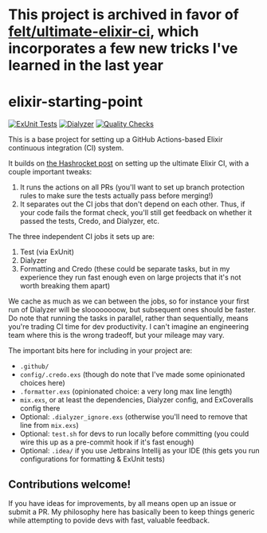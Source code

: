 # This project is archived in favor of [felt/ultimate-elixir-ci](https://github.com/felt/ultimate-elixir-ci/), which incorporates a few new tricks I've learned in the last year

# elixir-starting-point

[![ExUnit Tests](https://github.com/s3cur3/elixir-starting-point/actions/workflows/elixir-build-and-test.yml/badge.svg)](https://github.com/s3cur3/elixir-starting-point/actions/workflows/elixir-build-and-test.yml) [![Dialyzer](https://github.com/s3cur3/elixir-starting-point/actions/workflows/elixir-dialyzer.yml/badge.svg)](https://github.com/s3cur3/elixir-starting-point/actions/workflows/elixir-dialyzer.yml) [![Quality Checks](https://github.com/s3cur3/elixir-starting-point/actions/workflows/elixir-quality-checks.yml/badge.svg)](https://github.com/s3cur3/elixir-starting-point/actions/workflows/elixir-quality-checks.yml)

This is a base project for setting up a GitHub Actions-based Elixir
continuous integration (CI) system.

It builds on [the Hashrocket post](https://hashrocket.com/blog/posts/build-the-ultimate-elixir-ci-with-github-actions)
on setting up the ultimate Elixir CI, with a couple important tweaks:

1. It runs the actions on all PRs (you'll want to set up branch protection rules to
   make sure the tests actually pass before merging!)
2. It separates out the CI jobs that don't depend on each other. Thus, if your code
   fails the format check, you'll still get feedback on whether it passed the tests,
   Credo, and Dialyzer, etc. 

The three independent CI jobs it sets up are:

1. Test (via ExUnit)
2. Dialyzer
3. Formatting and Credo (these could be separate tasks, but in my experience they run
   fast enough even on large projects that it's not worth breaking them apart)

We cache as much as we can between the jobs, so for instance your first run of Dialyzer
will be sloooooooow, but subsequent ones should be faster. Do note that running the tasks
in parallel, rather than sequentially, means you're trading CI time for dev productivity.
I can't imagine an engineering team where this is the wrong tradeoff, but your mileage
may vary.

The important bits here for including in your project are:

- `.github/`
- `config/.credo.exs` (though do note that I've made some opinionated choices here)
- `.formatter.exs` (opinionated choice: a very long max line length)
- `mix.exs`, or at least the dependencies, Dialyzer config, and ExCoveralls config there
- Optional: `.dialyzer_ignore.exs` (otherwise you'll need to remove that line from `mix.exs`)
- Optional: `test.sh` for devs to run locally before committing (you could wire this
  up as a pre-commit hook if it's fast enough)
- Optional: `.idea/` if you use Jetbrains Intellij as your IDE (this gets you run
  configurations for formatting & ExUnit tests)

## Contributions welcome!

If you have ideas for improvements, by all means open up an issue or submit a PR.
My philosophy here has basically been to keep things generic while attempting to
povide devs with fast, valuable feedback.
